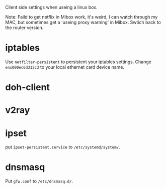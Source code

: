 Client side settings when useing a linux box.

Note: Faild to get netflix in Mibox work, it's weird, I can watch through my MAC, but sometimes get a 'useing proxy warning' in Mibox. Swtich back to the router version.

# iptables

Use `netfilter-persistent` to persistent your iptables settings. Change `enx000ec6d312c3` to your local ethernet card device name.

# doh-client

# v2ray

# ipset

put `ipset-persistent.service` to `/etc/systemd/system/`.

# dnsmasq

Put `gfw.conf` to `/etc/dnsmasq.d/`.
